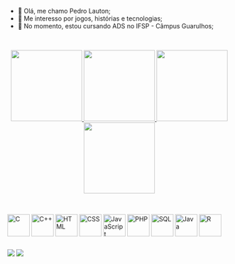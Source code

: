 - 👋 Olá, me chamo Pedro Lauton;
- 👀 Me interesso por jogos, histórias e tecnologias;
- 🌱 No momento, estou cursando ADS no IFSP - Câmpus Guarulhos;

## 

<br/>

<div align="center">
    <a href="https://github.com/PedroLauton#gh-light-mode-only">
        <img height="160em" src="https://github-readme-stats.vercel.app/api/top-langs/?username=PedroLauton&layout=compact&count_private=true&theme=graywhite&show" />
        <img height="160em" src="https://github-readme-streak-stats.herokuapp.com?user=PedroLauton&theme=graywhite&locale=pt_BR" />
    </a>
    <a href="https://github.com/PedroLauton#gh-dark-mode-only">
        <img height="160em" src="https://github-readme-stats.vercel.app/api/top-langs/?username=PedroLauton&layout=compact&count_private=true&theme=gotham&show" />
        <img height="160em" src="https://github-readme-streak-stats.herokuapp.com?user=PedroLauton&theme=gotham&locale=pt_BR" />
    </a>
</div>

## 

<br/>

<div align="left">
     <img align="center" height="50em" src="https://cdn.jsdelivr.net/gh/devicons/devicon/icons/c/c-original.svg" title="C"/> 
     <img align="center" height="50em" src="https://cdn.jsdelivr.net/gh/devicons/devicon/icons/cplusplus/cplusplus-original.svg"              title="C++" />
     <img align="center" height="50em" src="https://cdn.jsdelivr.net/gh/devicons/devicon/icons/html5/html5-original.svg" title="HTML"/>
     <img align="center" height="50em" src="https://cdn.jsdelivr.net/gh/devicons/devicon/icons/css3/css3-original.svg" title="CSS"/> 
     <img align="center" height="50em" src="https://cdn.jsdelivr.net/gh/devicons/devicon/icons/javascript/javascript-original.svg"            title="JavaScript" />
     <img align="center" height="50em" src="https://cdn.jsdelivr.net/gh/devicons/devicon@latest/icons/php/php-original.svg" title="PHP"/>
     <img align="center" height="50em" src="https://cdn.jsdelivr.net/gh/devicons/devicon@latest/icons/azuresqldatabase/azuresqldatabase-original.svg" title="SQL"/>
     <img align="center" height="50em" src="https://cdn.jsdelivr.net/gh/devicons/devicon@latest/icons/java/java-original-wordmark.svg" title="Java"/>
     <img align="center" height="50em" src="https://cdn.jsdelivr.net/gh/devicons/devicon@latest/icons/r/r-original.svg" title="R"/>
</div>
  
##
    
   <a href="mailto:lautonpedro@gmail.com"><img src="https://img.shields.io/badge/-Gmail-%23333?style=for-the-badge&logo=gmail&logoColor=white" target="_blank"></a>
   <a href="https://instagram.com/lauton.p?igshid=ZDdkNTZiNTM=" target="_blank"><img src="https://img.shields.io/badge/-Instagram-%23E4405F?style=for-the-badge&logo=instagram&logoColor=white" target="_blank"></a>

    
